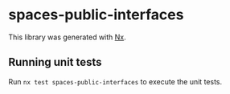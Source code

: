 # spaces-public-interfaces

This library was generated with [Nx](https://nx.dev).

## Running unit tests

Run `nx test spaces-public-interfaces` to execute the unit tests.
